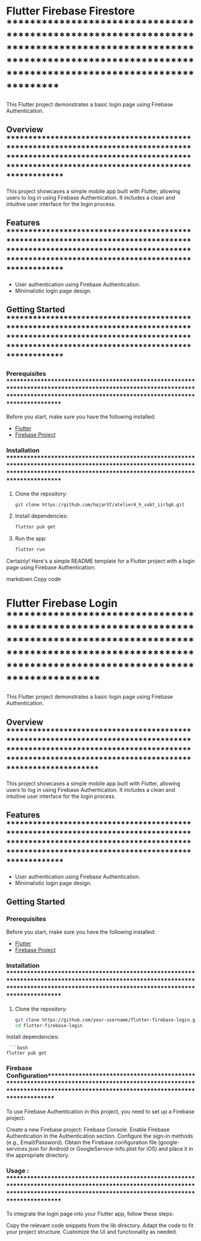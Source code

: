 # Flutter Firebase Firestore *************************************************************************************************************************************************************************

This Flutter project demonstrates a basic login page using Firebase Authentication.

## Overview *************************************************************************************************************************************************************************************

This project showcases a simple mobile app built with Flutter, allowing users to log in using Firebase Authentication. It includes a clean and intuitive user interface for the login process.

## Features *************************************************************************************************************************************************************************************

- User authentication using Firebase Authentication.
- Minimalistic login page design.

## Getting Started *************************************************************************************************************************************************************************************

### Prerequisites *************************************************************************************************************************************************************************************

Before you start, make sure you have the following installed:

- [Flutter](https://flutter.dev/docs/get-started/install)
- [Firebase Project](https://console.firebase.google.com/)

### Installation *************************************************************************************************************************************************************************************

1. Clone the repository:

   ```bash
   git clone https://github.com/hajarST/atelier4_h_sabt_iir5g6.git
2. Install dependencies:
   ```bash
   flutter pub get
3. Run the app:
   ```bash
   flutter run

Certainly! Here's a simple README template for a Flutter project with a login page using Firebase Authentication:

markdown
Copy code
# Flutter Firebase Login  ********************************************************************************************************************************************************************************

This Flutter project demonstrates a basic login page using Firebase Authentication.

## Overview *********************************************************************************************************************************************************************************************

This project showcases a simple mobile app built with Flutter, allowing users to log in using Firebase Authentication. It includes a clean and intuitive user interface for the login process.

## Features *************************************************************************************************************************************************************************************

- User authentication using Firebase Authentication.
- Minimalistic login page design.

## Getting Started

### Prerequisites

Before you start, make sure you have the following installed:

- [Flutter](https://flutter.dev/docs/get-started/install)
- [Firebase Project](https://console.firebase.google.com/)

### Installation *************************************************************************************************************************************************************************************

1. Clone the repository:

   ```bash
   git clone https://github.com/your-username/flutter-firebase-login.git
   cd flutter-firebase-login
Install dependencies:
    
     ```bash
    flutter pub get


### Firebase Configuration***********************************************************************************************************************************************************************
To use Firebase Authentication in this project, you need to set up a Firebase project:

Create a new Firebase project: Firebase Console.
Enable Firebase Authentication in the Authentication section.
Configure the sign-in methods (e.g., Email/Password).
Obtain the Firebase configuration file (google-services.json for Android or GoogleService-Info.plist for iOS) and place it in the appropriate directory.
###  Usage : *************************************************************************************************************************************************************************************
To integrate the login page into your Flutter app, follow these steps:

Copy the relevant code snippets from the lib directory.
Adapt the code to fit your project structure.
Customize the UI and functionality as needed.

